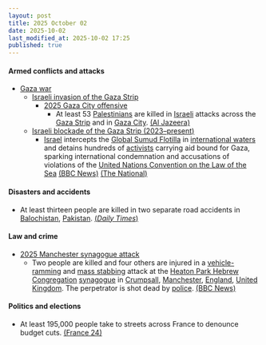 ```yaml
---
layout: post
title: 2025 October 02
date: 2025-10-02
last_modified_at: 2025-10-02 17:25
published: true
---
```



#### Armed conflicts and attacks

* [Gaza war](https://en.wikipedia.org/wiki/Gaza_war "Gaza war")
  * [Israeli invasion of the Gaza Strip](https://en.wikipedia.org/wiki/Israeli_invasion_of_the_Gaza_Strip "Israeli invasion of the Gaza Strip")
    * [2025 Gaza City offensive](https://en.wikipedia.org/wiki/2025_Gaza_City_offensive "2025 Gaza City offensive")
      * At least 53 [Palestinians](https://en.wikipedia.org/wiki/Palestinians "Palestinians") are killed in [Israeli](https://en.wikipedia.org/wiki/Israel_Defense_Forces "Israel Defense Forces") attacks across the [Gaza Strip](https://en.wikipedia.org/wiki/Gaza_Strip "Gaza Strip") and in [Gaza City](https://en.wikipedia.org/wiki/Gaza_City "Gaza City"). [(Al Jazeera)](https://www.aljazeera.com/amp/news/2025/10/2/israel-threatens-all-staying-in-gaza-city-kills-at-least-13-in-enclave)
  * [Israeli blockade of the Gaza Strip (2023–present)](https://en.wikipedia.org/wiki/Israeli_blockade_of_the_Gaza_Strip_%282023%E2%80%93present%29 "Israeli blockade of the Gaza Strip (2023–present)")
    * [Israel](https://en.wikipedia.org/wiki/Israel "Israel") intercepts the [Global Sumud Flotilla](https://en.wikipedia.org/wiki/Global_Sumud_Flotilla "Global Sumud Flotilla") in [international waters](https://en.wikipedia.org/wiki/International_waters "International waters") and detains hundreds of [activists](https://en.wikipedia.org/wiki/Activists "Activists") carrying aid bound for Gaza, sparking international condemnation and accusations of violations of the [United Nations Convention on the Law of the Sea](https://en.wikipedia.org/wiki/United_Nations_Convention_on_the_Law_of_the_Sea "United Nations Convention on the Law of the Sea") [(BBC News)](https://www.bbc.com/news/articles/c0lk292jww4o) [(The National)](https://www.thenationalnews.com/news/mena/2025/10/02/nations-condemn-israels-interception-of-gaza-aid-flotilla/)

#### Disasters and accidents

* At least thirteen people are killed in two separate road accidents in [Balochistan](https://en.wikipedia.org/wiki/Balochistan "Balochistan"), [Pakistan](https://en.wikipedia.org/wiki/Pakistan "Pakistan"). [(*Daily Times*)](https://dailytimes.com.pk/1377636/at-least-13-dead-in-separate-bus-crashes-in-balochistan-karachi/)

#### Law and crime

* [2025 Manchester synagogue attack](https://en.wikipedia.org/wiki/2025_Manchester_synagogue_attack "2025 Manchester synagogue attack")
  * Two people are killed and four others are injured in a [vehicle-ramming](https://en.wikipedia.org/wiki/Vehicle-ramming_attack "Vehicle-ramming attack") and [mass stabbing](https://en.wikipedia.org/wiki/Mass_stabbing "Mass stabbing") attack at the [Heaton Park Hebrew Congregation](https://en.wikipedia.org/wiki/Heaton_Park_Hebrew_Congregation "Heaton Park Hebrew Congregation") [synagogue](https://en.wikipedia.org/wiki/Synagogue "Synagogue") in [Crumpsall](https://en.wikipedia.org/wiki/Crumpsall "Crumpsall"), [Manchester](https://en.wikipedia.org/wiki/Manchester "Manchester"), [England](https://en.wikipedia.org/wiki/England "England"), [United Kingdom](https://en.wikipedia.org/wiki/United_Kingdom "United Kingdom"). The perpetrator is shot dead by [police](https://en.wikipedia.org/wiki/Greater_Manchester_Police "Greater Manchester Police"). [(BBC News)](https://www.bbc.com/news/live/cx2703lnww4t)

#### Politics and elections

* At least 195,000 people take to streets across France to denounce budget cuts. [(France 24)](https://www.france24.com/en/europe/20251002-anti-government-protests-france)
